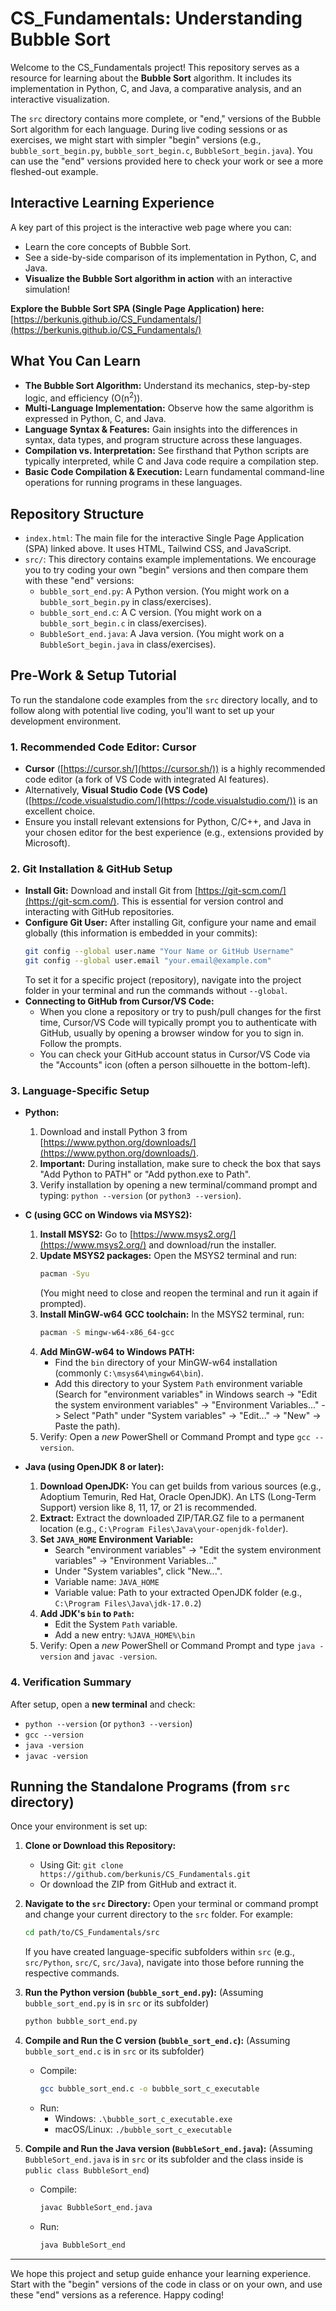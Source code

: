 # CS_Fundamentals: Understanding Bubble Sort

Welcome to the CS_Fundamentals project! This repository serves as a resource for learning about the **Bubble Sort** algorithm. It includes its implementation in Python, C, and Java, a comparative analysis, and an interactive visualization.

The `src` directory contains more complete, or "end," versions of the Bubble Sort algorithm for each language. During live coding sessions or as exercises, we might start with simpler "begin" versions (e.g., `bubble_sort_begin.py`, `bubble_sort_begin.c`, `BubbleSort_begin.java`). You can use the "end" versions provided here to check your work or see a more fleshed-out example.

## Interactive Learning Experience

A key part of this project is the interactive web page where you can:

* Learn the core concepts of Bubble Sort.
* See a side-by-side comparison of its implementation in Python, C, and Java.
* **Visualize the Bubble Sort algorithm in action** with an interactive simulation!

**Explore the Bubble Sort SPA (Single Page Application) here:**
[https://berkunis.github.io/CS_Fundamentals/](https://berkunis.github.io/CS_Fundamentals/)

## What You Can Learn

* **The Bubble Sort Algorithm:** Understand its mechanics, step-by-step logic, and efficiency (O(n<sup>2</sup>)).
* **Multi-Language Implementation:** Observe how the same algorithm is expressed in Python, C, and Java.
* **Language Syntax & Features:** Gain insights into the differences in syntax, data types, and program structure across these languages.
* **Compilation vs. Interpretation:** See firsthand that Python scripts are typically interpreted, while C and Java code require a compilation step.
* **Basic Code Compilation & Execution:** Learn fundamental command-line operations for running programs in these languages.

## Repository Structure

* `index.html`: The main file for the interactive Single Page Application (SPA) linked above. It uses HTML, Tailwind CSS, and JavaScript.
* `src/`: This directory contains example implementations. We encourage you to try coding your own "begin" versions and then compare them with these "end" versions:
    * `bubble_sort_end.py`: A Python version. (You might work on a `bubble_sort_begin.py` in class/exercises).
    * `bubble_sort_end.c`: A C version. (You might work on a `bubble_sort_begin.c` in class/exercises).
    * `BubbleSort_end.java`: A Java version. (You might work on a `BubbleSort_begin.java` in class/exercises).

## Pre-Work & Setup Tutorial

To run the standalone code examples from the `src` directory locally, and to follow along with potential live coding, you'll want to set up your development environment.

### 1. Recommended Code Editor: Cursor

* **Cursor** ([https://cursor.sh/](https://cursor.sh/)) is a highly recommended code editor (a fork of VS Code with integrated AI features).
* Alternatively, **Visual Studio Code (VS Code)** ([https://code.visualstudio.com/](https://code.visualstudio.com/)) is an excellent choice.
* Ensure you install relevant extensions for Python, C/C++, and Java in your chosen editor for the best experience (e.g., extensions provided by Microsoft).

### 2. Git Installation & GitHub Setup

* **Install Git:** Download and install Git from [https://git-scm.com/](https://git-scm.com/). This is essential for version control and interacting with GitHub repositories.
* **Configure Git User:** After installing Git, configure your name and email globally (this information is embedded in your commits):
    ```bash
    git config --global user.name "Your Name or GitHub Username"
    git config --global user.email "your.email@example.com"
    ```
    To set it for a specific project (repository), navigate into the project folder in your terminal and run the commands without `--global`.
* **Connecting to GitHub from Cursor/VS Code:**
    * When you clone a repository or try to push/pull changes for the first time, Cursor/VS Code will typically prompt you to authenticate with GitHub, usually by opening a browser window for you to sign in. Follow the prompts.
    * You can check your GitHub account status in Cursor/VS Code via the "Accounts" icon (often a person silhouette in the bottom-left).

### 3. Language-Specific Setup

* **Python:**
    1.  Download and install Python 3 from [https://www.python.org/downloads/](https://www.python.org/downloads/).
    2.  **Important:** During installation, make sure to check the box that says "Add Python to PATH" or "Add python.exe to Path".
    3.  Verify installation by opening a new terminal/command prompt and typing: `python --version` (or `python3 --version`).

* **C (using GCC on Windows via MSYS2):**
    1.  **Install MSYS2:** Go to [https://www.msys2.org/](https://www.msys2.org/) and download/run the installer.
    2.  **Update MSYS2 packages:** Open the MSYS2 terminal and run:
        ```bash
        pacman -Syu
        ```
        (You might need to close and reopen the terminal and run it again if prompted).
    3.  **Install MinGW-w64 GCC toolchain:** In the MSYS2 terminal, run:
        ```bash
        pacman -S mingw-w64-x86_64-gcc
        ```
    4.  **Add MinGW-w64 to Windows PATH:**
        * Find the `bin` directory of your MinGW-w64 installation (commonly `C:\msys64\mingw64\bin`).
        * Add this directory to your System `Path` environment variable (Search for "environment variables" in Windows search -> "Edit the system environment variables" -> "Environment Variables..." -> Select "Path" under "System variables" -> "Edit..." -> "New" -> Paste the path).
    5.  Verify: Open a *new* PowerShell or Command Prompt and type `gcc --version`.

* **Java (using OpenJDK 8 or later):**
    1.  **Download OpenJDK:** You can get builds from various sources (e.g., Adoptium Temurin, Red Hat, Oracle OpenJDK). An LTS (Long-Term Support) version like 8, 11, 17, or 21 is recommended.
    2.  **Extract:** Extract the downloaded ZIP/TAR.GZ file to a permanent location (e.g., `C:\Program Files\Java\your-openjdk-folder`).
    3.  **Set `JAVA_HOME` Environment Variable:**
        * Search "environment variables" -> "Edit the system environment variables" -> "Environment Variables..."
        * Under "System variables", click "New...".
        * Variable name: `JAVA_HOME`
        * Variable value: Path to your extracted OpenJDK folder (e.g., `C:\Program Files\Java\jdk-17.0.2`)
    4.  **Add JDK's `bin` to `Path`:**
        * Edit the System `Path` variable.
        * Add a new entry: `%JAVA_HOME%\bin`
    5.  Verify: Open a *new* PowerShell or Command Prompt and type `java -version` and `javac -version`.

### 4. Verification Summary

After setup, open a **new terminal** and check:
* `python --version` (or `python3 --version`)
* `gcc --version`
* `java -version`
* `javac -version`

## Running the Standalone Programs (from `src` directory)

Once your environment is set up:

1.  **Clone or Download this Repository:**
    * Using Git: `git clone https://github.com/berkunis/CS_Fundamentals.git`
    * Or download the ZIP from GitHub and extract it.
2.  **Navigate to the `src` Directory:**
    Open your terminal or command prompt and change your current directory to the `src` folder. For example:
    ```bash
    cd path/to/CS_Fundamentals/src
    ```
    If you have created language-specific subfolders within `src` (e.g., `src/Python`, `src/C`, `src/Java`), navigate into those before running the respective commands.

3.  **Run the Python version (`bubble_sort_end.py`):**
    (Assuming `bubble_sort_end.py` is in `src` or its subfolder)
    ```bash
    python bubble_sort_end.py
    ```

4.  **Compile and Run the C version (`bubble_sort_end.c`):**
    (Assuming `bubble_sort_end.c` is in `src` or its subfolder)
    * Compile:
        ```bash
        gcc bubble_sort_end.c -o bubble_sort_c_executable
        ```
    * Run:
        * Windows: `.\bubble_sort_c_executable.exe`
        * macOS/Linux: `./bubble_sort_c_executable`

5.  **Compile and Run the Java version (`BubbleSort_end.java`):**
    (Assuming `BubbleSort_end.java` is in `src` or its subfolder and the class inside is `public class BubbleSort_end`)
    * Compile:
        ```bash
        javac BubbleSort_end.java
        ```
    * Run:
        ```bash
        java BubbleSort_end
        ```

---

We hope this project and setup guide enhance your learning experience. Start with the "begin" versions of the code in class or on your own, and use these "end" versions as a reference. Happy coding!